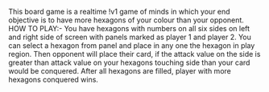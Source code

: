 This board game is a realtime !v1 game of minds in which your end objective is to have more hexagons of your colour than your opponent.
HOW TO PLAY:-
You have hexagons with numbers on all six sides on left and right side of screen with panels marked as player 1 and player 2.
You can select a hexagon from panel and place in any one the hexagon in play region.
Then opponent will place their card, if the attack value on the side is greater than attack value on your hexagons touching side than your card would be conquered.
After all hexagons are filled, player with more hexagons conquered wins.
